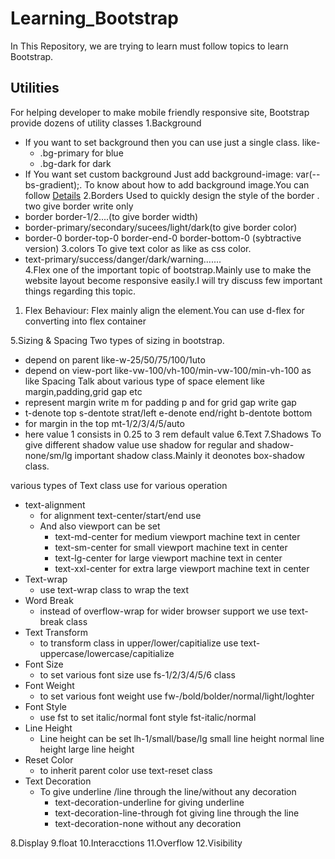 # Learning_Bootstrap
In This Repository, we are trying to learn must follow topics to learn Bootstrap.
## Utilities
For helping developer to make mobile friendly responsive site,
Bootstrap provide dozens of utility classes
1.Background
- If you want to set background then you can use just a single class.
  like- 
   - .bg-primary for blue
   - .bg-dark for dark
- If You want set custom background Just add background-image: var(--bs-gradient);.
To know about how to add background image.You can follow
[Details](https://stackoverflow.com/questions/2504071/how-do-i-combine-a-background-image-and-css3-gradient-on-the-same-element) 
2.Borders
Used to quickly design the style of the border .
two give border write only 
 - border border-1/2....(to give border width) 
 - border-primary/secondary/sucees/light/dark(to give border color)
 - border-0 border-top-0 border-end-0 border-bottom-0 (sybtractive version)
3.colors
To give text color as like as css color.
 - text-primary/success/danger/dark/warning.......    
4.Flex
one of the important topic of bootstrap.Mainly use to make the website layout become responsive easily.I will try discuss few important things regarding this topic.
  1. Flex Behaviour: Flex mainly align the element.You can use d-flex for converting into flex container

5.Sizing & Spacing
 Two types of sizing in bootstrap.
  - depend on parent like-w-25/50/75/100/1uto
  - depend on view-port like-vw-100/vh-100/min-vw-100/min-vh-100 as like
 Spacing Talk about various type of space element like margin,padding,grid gap etc
  - represent margin write m for padding p and for grid gap write gap
  - t-denote top s-dentote strat/left e-denote end/right b-dentote bottom
  - for margin in the top mt-1/2/3/4/5/auto 
  - here value 1 consists in 0.25 to 3 rem default value
6.Text
7.Shadows
 To give different shadow value use shadow for regular and shadow-none/sm/lg important shadow class.Mainly it deonotes box-shadow class.

 various types of Text  class use for various operation
 - text-alignment
    - for alignment text-center/start/end use
    - And also viewport can be set 
      - text-md-center for medium viewport machine text in center 
      - text-sm-center for small viewport machine text in center
      - text-lg-center for large viewport machine text in center
      - text-xxl-center for extra large viewport machine text in center
- Text-wrap
   - use text-wrap class to wrap the text
- Word Break
   - instead of overflow-wrap for wider browser support we use 
      text-break  class
- Text Transform
   - to transform class in upper/lower/capitialize use
     text-uppercase/lowercase/capitialize
- Font Size 
   - to set various font size use fs-1/2/3/4/5/6 class
- Font Weight 
   - to set various font weight use
     fw-/bold/bolder/normal/light/loghter
- Font Style
   - use fst to set italic/normal font style
     fst-italic/normal
- Line Height
   - Line height can be set lh-1/small/base/lg
    small line height
    normal line height 
    large line height
- Reset Color
  - to inherit parent color use text-reset class
- Text Decoration
  - To give underline /line through the line/without any decoration
    - text-decoration-underline for giving underline
    - text-decoration-line-through fot giving line through the line
    - text-decoration-none without any decoration
    
8.Display
9.float
10.Interacctions
11.Overflow
12.Visibility
